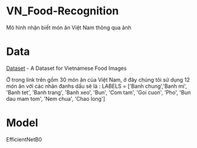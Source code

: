 # VN_Food-Recognition
Mô hình nhận biết món ăn Việt Nam thông qua ảnh

# Data
[Dataset](https://www.kaggle.com/datasets/quandang/vietnamese-foods/data?fbclid=IwAR1KhQoqLrEHguUkvFKzkwWO_XGiUKjW6ok6qjW81hbTzPwroj_LIk4Wa54) - A Dataset for Vietnamese Food Images

Ở trong link trên gồm 30 món ăn của Việt Nam, ở đây chúng tôi sử dụng 12 món ăn với các nhãn đanhs dấu sẽ là :
LABELS = ['Banh chung','Banh mi', 'Banh tet', 'Banh trang', 'Banh xeo', 'Bun', 'Com tam', 'Goi cuon', 'Pho', 'Bun dau mam tom', 'Nem chua', 'Chao long']

# Model 
EfficientNetB0